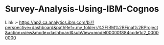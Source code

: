 # Survey-Analysis-Using-IBM-Cognos

Link :- https://ap2.ca.analytics.ibm.com/bi/?perspective=dashboard&pathRef=.my_folders%2FIBM%2BFinal%2BProject&action=view&mode=dashboard&subView=model000001884ccde1c2_00000000

